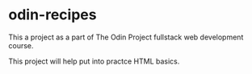 # odin-recipes

This a project as a part of The Odin Project fullstack web development course.

This project will help put into practce HTML basics.
